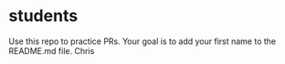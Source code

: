 # students
Use this repo to practice PRs. Your goal is to add your first name to the README.md file.
Chris
